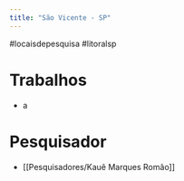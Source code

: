 ```yaml
---
title: "São Vicente - SP"
---
```


#locaisdepesquisa #litoralsp 

# Trabalhos
- a

# Pesquisador
- [[Pesquisadores/Kauê Marques Romão]]